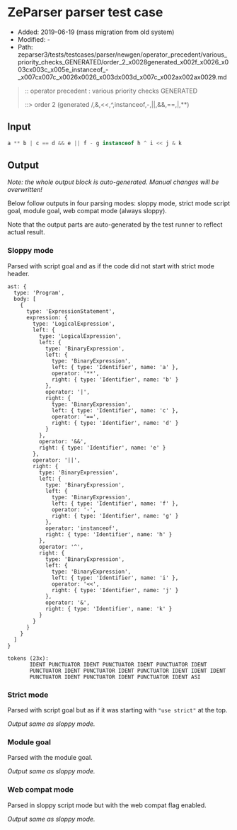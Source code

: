 # ZeParser parser test case

- Added: 2019-06-19 (mass migration from old system)
- Modified: -
- Path: zeparser3/tests/testcases/parser/newgen/operator_precedent/various_priority_checks_GENERATED/order_2_x0028generated_x002f_x0026_x003cx003c_x005e_instanceof_-_x007cx007c_x0026x0026_x003dx003d_x007c_x002ax002ax0029.md

> :: operator precedent : various priority checks GENERATED
>
> ::> order 2 (generated /,&,<<,^,instanceof,-,||,&&,==,|,**)

## Input

`````js
a ** b | c == d && e || f - g instanceof h ^ i << j & k
`````

## Output

_Note: the whole output block is auto-generated. Manual changes will be overwritten!_

Below follow outputs in four parsing modes: sloppy mode, strict mode script goal, module goal, web compat mode (always sloppy).

Note that the output parts are auto-generated by the test runner to reflect actual result.

### Sloppy mode

Parsed with script goal and as if the code did not start with strict mode header.

`````
ast: {
  type: 'Program',
  body: [
    {
      type: 'ExpressionStatement',
      expression: {
        type: 'LogicalExpression',
        left: {
          type: 'LogicalExpression',
          left: {
            type: 'BinaryExpression',
            left: {
              type: 'BinaryExpression',
              left: { type: 'Identifier', name: 'a' },
              operator: '**',
              right: { type: 'Identifier', name: 'b' }
            },
            operator: '|',
            right: {
              type: 'BinaryExpression',
              left: { type: 'Identifier', name: 'c' },
              operator: '==',
              right: { type: 'Identifier', name: 'd' }
            }
          },
          operator: '&&',
          right: { type: 'Identifier', name: 'e' }
        },
        operator: '||',
        right: {
          type: 'BinaryExpression',
          left: {
            type: 'BinaryExpression',
            left: {
              type: 'BinaryExpression',
              left: { type: 'Identifier', name: 'f' },
              operator: '-',
              right: { type: 'Identifier', name: 'g' }
            },
            operator: 'instanceof',
            right: { type: 'Identifier', name: 'h' }
          },
          operator: '^',
          right: {
            type: 'BinaryExpression',
            left: {
              type: 'BinaryExpression',
              left: { type: 'Identifier', name: 'i' },
              operator: '<<',
              right: { type: 'Identifier', name: 'j' }
            },
            operator: '&',
            right: { type: 'Identifier', name: 'k' }
          }
        }
      }
    }
  ]
}

tokens (23x):
       IDENT PUNCTUATOR IDENT PUNCTUATOR IDENT PUNCTUATOR IDENT
       PUNCTUATOR IDENT PUNCTUATOR IDENT PUNCTUATOR IDENT IDENT IDENT
       PUNCTUATOR IDENT PUNCTUATOR IDENT PUNCTUATOR IDENT ASI
`````

### Strict mode

Parsed with script goal but as if it was starting with `"use strict"` at the top.

_Output same as sloppy mode._

### Module goal

Parsed with the module goal.

_Output same as sloppy mode._

### Web compat mode

Parsed in sloppy script mode but with the web compat flag enabled.

_Output same as sloppy mode._
